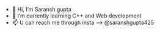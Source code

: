 - 👋 Hi, I’m Saransh gupta
- 🌱 I’m currently learning C++ and Web development
- 📫 U can reach me through insta --> @saranshgupta425
